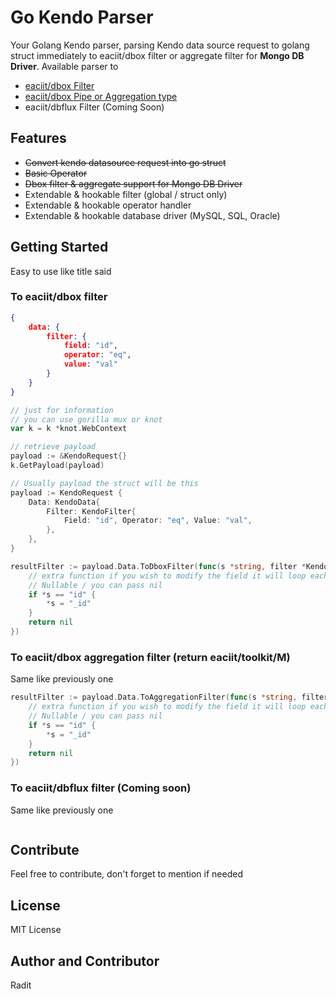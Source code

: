 # Go Kendo Parser
Your Golang Kendo parser, parsing Kendo data source request to golang struct immediately to eaciit/dbox filter or aggregate filter for **Mongo DB Driver**. Available parser to
- [eaciit/dbox Filter](https://github.com/eaciit/dbox)
- [eaciit/dbox Pipe or Aggregation type](https://github.com/eaciit/dbox)
- eaciit/dbflux Filter (Coming Soon)

## Features
- ~~Convert kendo datasource request into go struct~~
- ~~Basic Operator~~
- ~~Dbox filter & aggregate support for Mongo DB Driver~~
- Extendable & hookable filter (global / struct only)
- Extendable & hookable operator handler
- Extendable & hookable database driver (MySQL, SQL, Oracle)

## Getting Started
Easy to use like title said

### To eaciit/dbox filter
```json
{
    data: {
        filter: {
            field: "id",
            operator: "eq",
            value: "val"
        }
    }
}
```

```go
// just for information
// you can use gorilla mux or knot
var k = k *knot.WebContext

// retrieve payload
payload := &KendoRequest{}
k.GetPayload(payload)

// Usually payload the struct will be this
payload := KendoRequest {
    Data: KendoData{
        Filter: KendoFilter{
            Field: "id", Operator: "eq", Value: "val",
        },
    },
}

resultFilter := payload.Data.ToDboxFilter(func(s *string, filter *KendoFilter) *dbox.Filter {
    // extra function if you wish to modify the field it will loop each filter
    // Nullable / you can pass nil
    if *s == "id" {
        *s = "_id"
    }
    return nil
})
```

### To eaciit/dbox aggregation filter (return eaciit/toolkit/M)
Same like previously one

```go
resultFilter := payload.Data.ToAggregationFilter(func(s *string, filter *KendoFilter) tk.M {
    // extra function if you wish to modify the field it will loop each filter
    // Nullable / you can pass nil
    if *s == "id" {
        *s = "_id"
    }
    return nil
})

```
### To eaciit/dbflux filter (Coming soon)
Same like previously one
```go
```

## Contribute
Feel free to contribute, don't forget to mention if needed

## License
MIT License 

## Author and Contributor
Radit